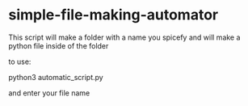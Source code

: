 # simple-file-making-automator
This script will make a folder with a name you spicefy and will make a python file inside of the folder



to use:

python3 automatic_script.py 

and enter your file name

